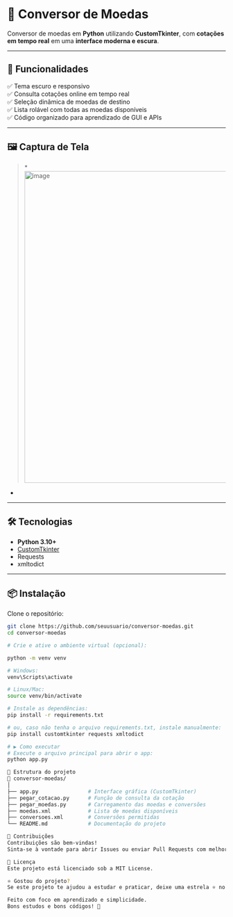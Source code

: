 # 💱 Conversor de Moedas

Conversor de moedas em **Python** utilizando **CustomTkinter**, com **cotações em tempo real** em uma **interface moderna e escura**.

---

## 🚩 Funcionalidades

✅ Tema escuro e responsivo  
✅ Consulta cotações online em tempo real  
✅ Seleção dinâmica de moedas de destino  
✅ Lista rolável com todas as moedas disponíveis  
✅ Código organizado para aprendizado de GUI e APIs

---

## 🖼️ Captura de Tela

> *<img width="1358" height="717" alt="image" src="https://github.com/user-attachments/assets/7127dc4a-51c5-4c24-afac-934703e18e6d" />
*

---

## 🛠️ Tecnologias

- **Python 3.10+**
- [CustomTkinter](https://github.com/TomSchimansky/CustomTkinter)
- Requests
- xmltodict

---

## 📦 Instalação

Clone o repositório:

```bash
git clone https://github.com/seuusuario/conversor-moedas.git
cd conversor-moedas

# Crie e ative o ambiente virtual (opcional):

python -m venv venv

# Windows:
venv\Scripts\activate

# Linux/Mac:
source venv/bin/activate

# Instale as dependências:
pip install -r requirements.txt

# ou, caso não tenha o arquivo requirements.txt, instale manualmente:
pip install customtkinter requests xmltodict

# ▶️ Como executar
# Execute o arquivo principal para abrir o app:
python app.py

📂 Estrutura do projeto
📁 conversor-moedas/
│
├── app.py                # Interface gráfica (CustomTkinter)
├── pegar_cotacao.py      # Função de consulta da cotação
├── pegar_moedas.py       # Carregamento das moedas e conversões
├── moedas.xml            # Lista de moedas disponíveis
├── conversoes.xml        # Conversões permitidas
└── README.md             # Documentação do projeto

🤝 Contribuições
Contribuições são bem-vindas!
Sinta-se à vontade para abrir Issues ou enviar Pull Requests com melhorias, novas funcionalidades ou correções de bugs.

📄 Licença
Este projeto está licenciado sob a MIT License.

⭐ Gostou do projeto?
Se este projeto te ajudou a estudar e praticar, deixe uma estrela ⭐ no repositório para apoiar!

Feito com foco em aprendizado e simplicidade.
Bons estudos e bons códigos! 🚀


